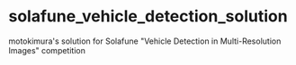 # solafune_vehicle_detection_solution
motokimura's solution for Solafune "Vehicle Detection in Multi-Resolution Images" competition
